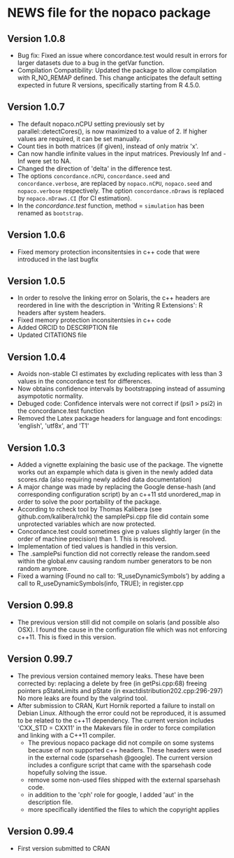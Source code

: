 
# NEWS file for the nopaco package

## Version 1.0.8

* Bug fix: Fixed an issue where concordance.test would result in errors for larger datasets due to a bug in the getVar function.
* Compilation Compatibility: Updated the package to allow compilation with R_NO_REMAP defined. This change anticipates the default setting expected in future R versions, specifically starting from R 4.5.0.

## Version 1.0.7

* The default nopaco.nCPU setting previously set by parallel::detectCores(), is now maximized to a value of 2. If higher values are required, it can be set manually. 
* Count ties in both matrices (if given), instead of only matrix 'x'.
* Can now handle infinite values in the input matrices. Previously Inf and -Inf were set to NA.
* Changed the direction of 'delta' in the difference test.
* The options `concordance.nCPU`, `concordance.seed` and `concordance.verbose`, are replaced by `nopaco.nCPU`, `nopaco.seed` and `nopaco.verbose` respectively. The option `concordance.nDraws` is replaced by `nopaco.nDraws.CI` (for CI estimation).
* In the *concordance.test* function, method = `simulation` has been renamed as `bootstrap`.

## Version 1.0.6

* Fixed memory protection inconsitentsies in c++ code that were introduced in the last bugfix

## Version 1.0.5

* In order to resolve the linking error on Solaris, the c++ headers are reordered in line with the description in 'Writing R Extensions': R headers after system headers.
* Fixed memory protection inconsitentsies in c++ code
* Added ORCID to DESCRIPTION file
* Updated CITATIONS file

## Version 1.0.4

* Avoids non-stable CI estimates by excluding replicates with less than 3 values in the concordance test for differences.
* Now obtains confidence intervals by bootstrapping instead of assuming asympototic normality.
* Debuged code: Confidence intervals were not correct if (psi1 > psi2) in the concordance.test function
* Removed the Latex package headers for language and font encodings: 'english', 'utf8x', and 'T1'

## Version 1.0.3

* Added a vignette explaining the basic use of the package. The vignette works out an expample which data is given in the newly added data scores.rda (also requiring newly added data documentation)
* A major change was made by replacing the Google dense-hash (and corresponding configuration script) by an c++11 std unordered_map in order to solve the poor portability of the package. 
* According to rcheck tool by Thomas Kalibera (see github.com/kalibera/rchk) the samplePsi.cpp file did contain some unprotected variables which are now protected.
* Concordance.test could sometimes give p values slightly larger (in the order of machine precision) than 1. This is resolved.
* Implementation of tied values is handled in this version.
* The .samplePsi function did not correctly release the random.seed within the global.env causing random number generators to be non random anymore. 
* Fixed a warning (Found no call to: ‘R_useDynamicSymbols’) by adding a call to  R_useDynamicSymbols(info, TRUE); in register.cpp

## Version 0.99.8
    
* The previous version still did not compile on solaris (and possible also OSX). I found the cause in the configuration file which was not enforcing c++11. This is fixed in this version.


## Version 0.99.7

* The previous version contained memory leaks. These have been corrected by:
   	replacing a delete by free (in getPsi.cpp:68)
   	freeing pointers pStateLimits and pState (in exactdistribution202.cpp:296-297)
   	No more leaks are found by the valgrind tool.
* After submission to CRAN, Kurt Hornik reported a failure to install on Debian Linux. Although the error could not be reproduced, it is assumed to be related to the c++11 dependency. The current version includes 'CXX_STD = CXX11' in the Makevars file in order to force compilation and linking with a C++11 compiler.
	* The previous nopaco package did not compile on some systems because of non supported c++ headers. These headers were used in the external code (sparsehash @google). The current version includes a configure script that came with the sparsehash code hopefully solving the issue.
    * remove some non-used files shipped with the external sparsehash code.
    * in addition to  the 'cph' role for google, I added 'aut' in the description file.
    * more specifically identified the files to which the copyright applies

## Version 0.99.4

* First version submitted to CRAN

